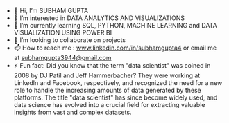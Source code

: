 - 👋 Hi, I’m SUBHAM GUPTA
- 👀 I’m interested in DATA ANALYTICS AND VISUALIZATIONS
- 🌱 I’m currently learning SQL, PYTHON, MACHINE LEARNING and DATA VISUALIZATION USING POWER BI
- 💞️ I’m looking to collaborate on projects
- 📫 How to reach me : www.linkedin.com/in/subhamgupta4 or email me at subhamgupta3944@gmail.com
- ⚡ Fun fact: Did you know that the term "data scientist" was coined in 2008 by DJ Patil and Jeff Hammerbacher?
              They were working at LinkedIn and Facebook, respectively, and recognized the need for a new role
              to handle the increasing amounts of data generated by these platforms.
              The title "data scientist" has since become widely used, and data science has evolved into a
              crucial field for extracting valuable insights from vast and complex datasets.

<!---
subhamgup/subhamgup is a ✨ special ✨ repository because its `README.md` (this file) appears on your GitHub profile.
You can click the Preview link to take a look at your changes.
--->
